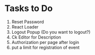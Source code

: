 # Tasks to Do

1. Reset Password
2. React Loader
3. Logout Popup (Do you want to logout?)
4. Ck Editor for Description
5. Authorization per page after login
6. put a limit for registration of event